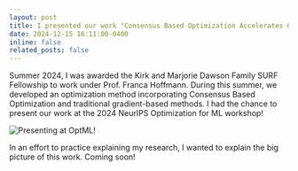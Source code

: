 ```yaml
---
layout: post
title: I presented our work "Consensus Based Optimization Accelerates Gradient Descent" at NeurIPS OptML!
date: 2024-12-15 16:11:00-0400
inline: false
related_posts: false
---
```


Summer 2024, I was awarded the Kirk and Marjorie Dawson Family SURF Fellowship to work under Prof. Franca Hoffmann. During this summer, we developed an optimization method incorporating Consensus Based Optimization and traditional gradient-based methods. I had the chance to present our work at the 2024 NeurIPS Optimization for ML workshop!

![Presenting at OptML!](../img/optml.jpeg)

In an effort to practice explaining my research, I wanted to explain the big picture of this work. Coming soon!
